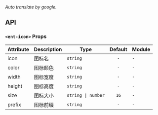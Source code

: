```yaml

```

*Auto translate by google.*


## API


### `<ent-icon>` Props

|Attribute|Description|Type|Default|Module|
|---|---|---|:---:|---|
|icon|图标名|`string`|`-`|`-`|
|color|图标颜色|`string`|`-`|`-`|
|width|图标宽度|`string`|`-`|`-`|
|height|图标高度|`string`|`-`|`-`|
|size|图标大小|`string \| number`|`16`|`-`|
|prefix|图标前缀|`string`|`-`|`-`|



